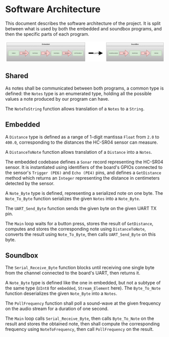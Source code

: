Software Architecture
=====================

This document describes the software architecture of the project. It is split
between what is used by both the embedded and soundbox programs, and then the
specific parts of each program.

![./software_architecture.png](./software_architecture.png)

Shared
------

As notes shall be communicated between both programs, a common type is defined:
the `Notes` type is an enumerated type, holding all the possible values a note
produced by our program can have.

The `NoteToString` function allows translation of a `Notes` to a `String`.

Embedded
--------

A `Distance` type is defined as a range of 1-digit mantissa `Float` from `2.0` to `400.0`, corresponding to the distances the HC-SR04 sensor can measure.

A `DistanceToNote` function allows translation of a `Distance` into a `Notes`.

The embedded codebase defines a `Sonar` record representing the HC-SR04 sensor.
It is instantiated using identifiers of the board's GPIOs connected to the sensor's `Trigger (PE6)` and `Echo (PE4)` pins, and defines a `GetDistance` method which returns an `Integer` representing the distance in centimeters detected by the
sensor.

A `Note_Byte` type is defined, representing a serialized note on one byte. The
`Note_To_Byte` function serializes the given `Notes` into a `Note_Byte`.

The `UART_Send_Byte` function sends the given byte on the given UART TX pin.

The `Main` loop waits for a button press, stores the result of `GetDistance`,
computes and stores the corresponding note using `DistanceToNote`, converts the
result using `Note_To_Byte`, then calls `UART_Send_Byte` on this byte.

Soundbox
--------

The `Serial_Receive_Byte` function blocks until receiving one single byte from
the channel connected to the board's UART, then returns it.

A `Note_Byte` type is defined like the one in embedded, but not a subtype of
the same type (`UInt8` for `embedded`, `Stream_Element` here). The
`Byte_To_Note` function deserializes the given `Note_Byte` into a `Notes`.

The `PollFrequency` function shall poll a sound-wave at the given frequency on
the audio stream for a duration of one second.

The `Main` loop calls `Serial_Receive_Byte`, then calls `Byte_To_Note` on the
result and stores the obtained note, then shall compute the corresponding
frequency using `NoteToFrequency`, then call `PollFrequency` on the result.
